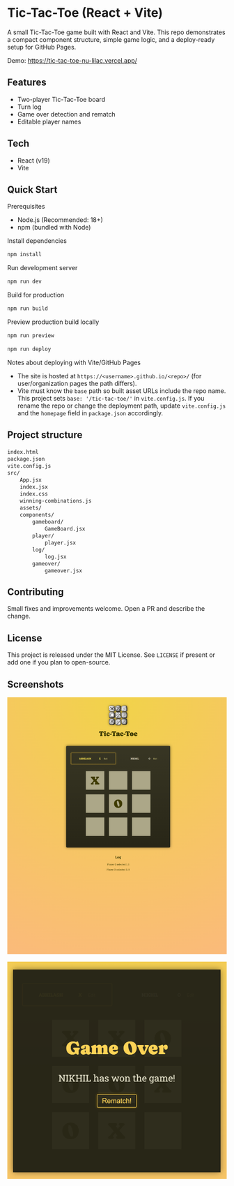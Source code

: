 # Tic-Tac-Toe (React + Vite)

A small Tic-Tac-Toe game built with React and Vite. This repo demonstrates a compact component structure, simple game logic, and a deploy-ready setup for GitHub Pages.

Demo: https://tic-tac-toe-nu-lilac.vercel.app/

## Features

- Two-player Tic-Tac-Toe board
- Turn log
- Game over detection and rematch
- Editable player names

## Tech

- React (v19)
- Vite

## Quick Start

Prerequisites
- Node.js (Recommended: 18+)
- npm (bundled with Node)

Install dependencies

```powershell
npm install
```

Run development server

```powershell
npm run dev
```

Build for production

```powershell
npm run build
```

Preview production build locally

```powershell
npm run preview
```

```powershell
npm run deploy
```

Notes about deploying with Vite/GitHub Pages

- The site is hosted at `https://<username>.github.io/<repo>/` (for user/organization pages the path differs).
- Vite must know the `base` path so built asset URLs include the repo name. This project sets `base: '/tic-tac-toe/'` in `vite.config.js`. If you rename the repo or change the deployment path, update `vite.config.js` and the `homepage` field in `package.json` accordingly.

## Project structure

```
index.html
package.json
vite.config.js
src/
	App.jsx
	index.jsx
	index.css
	winning-combinations.js
	assets/
	components/
		gameboard/
			GameBoard.jsx
		player/
			player.jsx
		log/
			log.jsx
		gameover/
			gameover.jsx
```


## Contributing

Small fixes and improvements welcome. Open a PR and describe the change.

## License

This project is released under the MIT License. See `LICENSE` if present or add one if you plan to open-source.


## Screenshots

![Gameplay screenshot](./public/Screenshot-1.png)

![Game over screenshot](./public/Screenshot-2.png)